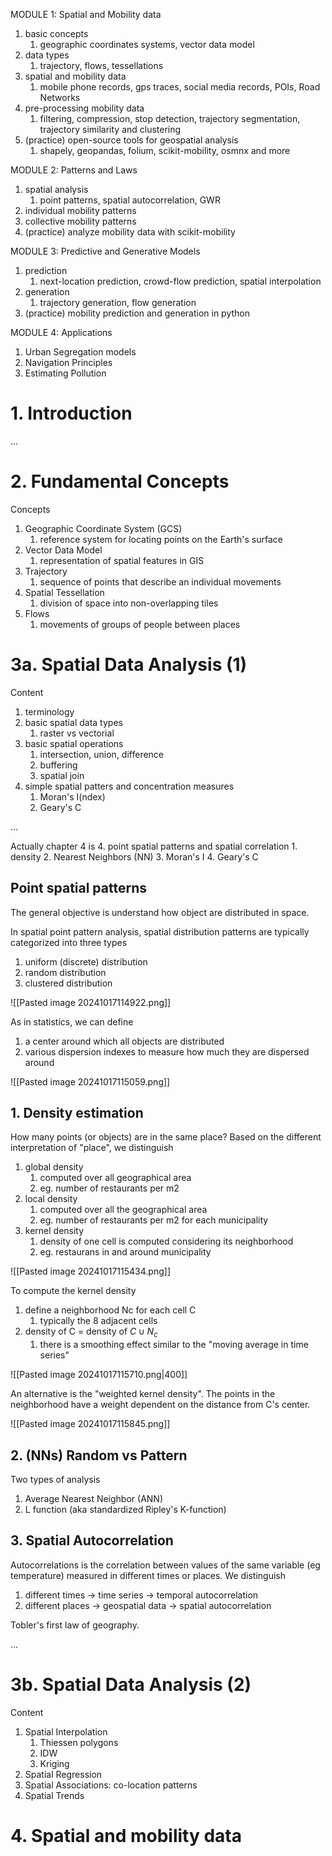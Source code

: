 
 MODULE 1: Spatial and Mobility data
 1. basic concepts
	 1. geographic coordinates systems, vector data model
 2. data types
	 1. trajectory, flows, tessellations
 3. spatial and mobility data
	 1. mobile phone records, gps traces, social media records, POIs, Road Networks
 4. pre-processing mobility data
	 1. filtering, compression, stop detection, trajectory segmentation, trajectory similarity and clustering
 5. (practice) open-source tools for geospatial analysis
	 1. shapely, geopandas, folium, scikit-mobility, osmnx and more

MODULE 2: Patterns and Laws
1. spatial analysis
	1. point patterns, spatial autocorrelation, GWR
2. individual mobility patterns
3. collective mobility patterns
4. (practice) analyze mobility data with scikit-mobility

MODULE 3: Predictive and Generative Models
1. prediction
	1. next-location prediction, crowd-flow prediction, spatial interpolation
2. generation
	1. trajectory generation, flow generation
3. (practice) mobility prediction and generation in python

MODULE 4: Applications
1. Urban Segregation models
2. Navigation Principles
3. Estimating Pollution




# 1. Introduction
...

# 2. Fundamental Concepts

Concepts
1. Geographic Coordinate System (GCS)
	1. reference system for locating points on the Earth's surface
2. Vector Data Model
	1. representation of spatial features in GIS
3. Trajectory
	1. sequence of points that describe an individual movements
4. Spatial Tessellation
	1. division of space into non-overlapping tiles
5. Flows
	1. movements of groups of people between places










# 3a. Spatial Data Analysis (1)

Content
1. terminology
2. basic spatial data types
	1. raster vs vectorial
3. basic spatial operations
	1. intersection, union, difference
	2. buffering
	3. spatial join
4. simple spatial patters and concentration measures
	1. Moran's I(ndex)
	2. Geary's C

...

Actually chapter 4 is
4. point spatial patterns and spatial correlation
	1. density
	2. Nearest Neighbors (NN)
	3. Moran's I
	4. Geary's C

## Point spatial patterns
The general objective is understand how object are distributed in space.

In spatial point pattern analysis, spatial distribution patterns are typically categorized into three types
1. uniform (discrete) distribution
2. random distribution
3. clustered distribution

![[Pasted image 20241017114922.png]]

As in statistics, we can define
1. a center around which all objects are distributed
2. various dispersion indexes to measure how much they are dispersed around

![[Pasted image 20241017115059.png]]

## 1. Density estimation
How many points (or objects) are in the same place?
Based on the different interpretation of "place", we distinguish
1. global density
	1. computed over all geographical area
	2. eg. number of restaurants per m2
2. local density
	1. computed over all the geographical area
	2. eg. number of restaurants per m2 for each municipality
3. kernel density
	1. density of one cell is computed considering its neighborhood
	2. eg. restaurans in and around municipality

![[Pasted image 20241017115434.png]]

To compute the kernel density
1. define a neighborhood Nc for each cell C
	1. typically the 8 adjacent cells
2. density of C = density of $C\cup N_c$
	1. there is a smoothing effect similar to the "moving average in time series"

![[Pasted image 20241017115710.png|400]]

An alternative is the "weighted kernel density".
The points in the neighborhood have a weight dependent on the distance from C's center.

![[Pasted image 20241017115845.png]]

## 2. (NNs) Random vs Pattern

Two types of analysis
1. Average Nearest Neighbor (ANN)
2. L function (aka standardized Ripley's K-function)

## 3. Spatial Autocorrelation

Autocorrelations is the correlation between values of the same variable (eg temperature) measured in different times or places.
We distinguish
1. different times -> time series -> temporal autocorrelation
2. different places -> geospatial data -> spatial autocorrelation

Tobler's first law of geography.

...


# 3b. Spatial Data Analysis (2)

Content
1. Spatial Interpolation
	1. Thiessen polygons
	2. IDW
	3. Kriging
2. Spatial Regression
3. Spatial Associations: co-location patterns
4. Spatial Trends






# 4. Spatial and mobility data













